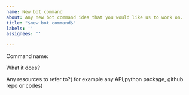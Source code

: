 ```yaml
---
name: New bot command
about: Any new bot command idea that you would like us to work on.
title: "$new bot command$"
labels: ''
assignees: ''

---
```


Command name:

What it does?

Any resources to refer to?( for example any API,python package, github repo or codes)
